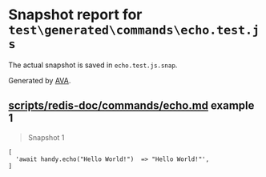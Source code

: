 # Snapshot report for `test\generated\commands\echo.test.js`

The actual snapshot is saved in `echo.test.js.snap`.

Generated by [AVA](https://ava.li).

## [scripts/redis-doc/commands/echo.md](../../../../scripts/redis-doc/commands/echo.md) example 1

> Snapshot 1

    [
      'await handy.echo("Hello World!")  => "Hello World!"',
    ]
